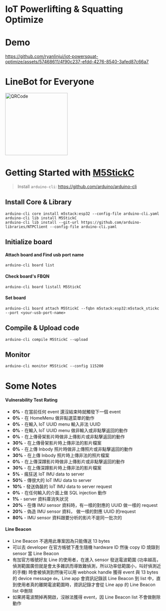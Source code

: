 # IoT Powerlifting & Squatting Optimize

# Demo
https://github.com/ryanlinjui/iot-powersquat-optimize/assets/57468611/4f90c237-efdd-4276-8540-3afed87c66a7

# LineBot for Everyone
<img src="https://github.com/ryanlinjui/iot-powersquat-optimize/assets/57468611/7994f8fb-fd7f-4a32-9f97-9f5b4bdfa6bd" width="200" height="200" alt="QRCode"/>

# Getting Started with [M5StickC](https://github.com/m5stack/M5StickC)

> Install `arduino-cli`: https://github.com/arduino/arduino-cli

## Install Core & Library
```
arduino-cli core install m5stack:esp32 --config-file arduino-cli.yaml
arduino-cli lib install M5StickC
arduino-cli lib install --git-url https://github.com/arduino-libraries/NTPClient --config-file arduino-cli.yaml
```

## Initialize board
#### Attach board and Find usb port name
```
arduino-cli board list
```

#### Check board's FBQN
```
arduino-cli board listall M5StickC
```

#### Set board
```
arduino-cli board attach M5StickC --fqbn m5stack:esp32:m5stack_stickc --port <your-usb-port-name>
```

## Compile & Upload code
```
arduino-cli compile M5StickC --upload
```

## Monitor
```
arduino-cli monitor M5StickC --config 115200
```

# Some Notes
#### Vulnerability Test Rating
- **0%** - 在當前任何 event 還沒結束時就觸發下一個 event 
- **0%** - 在 HomeMenu 做非點選菜單的動作
- **0%** - 在輸入 IoT UUID menu 輸入非法 UUID
- **0%** - 在輸入 IoT UUID menu 做非輸入或非點擊返回的動作
- **0%** - 在上傳骨架影片時做非上傳影片或非點擊返回的動作
- **30%** - 在上傳骨架影片時上傳非法的影片檔案
- **0%** - 在上傳 Inbody 照片時做非上傳照片或非點擊返回的動作
- **30%** - 在上傳 Inbody 照片時上傳非法的照片檔案
- **0%** - 在上傳深蹲影片時做非上傳影片或非點擊返回的動作
- **30%** - 在上傳深蹲影片時上傳非法的影片檔案
- **5%** - 瘋狂送 IoT IMU data to server
- **50%** - 傳很大的 IoT IMU data to server
- **10%** - 發送偽裝的 IoT IMU data to server request
- **0%** - 在任何輸入的介面上做 SQL injection 動作
- **1%** - server 資料庫消失狀況
- **20%** - 在傳 IMU sensor 資料時，有一樣的對應的 UUID 做一樣的 request
- **20%** - 偽造 IMU sensor 資料， 做一樣的對應 UUID 的request
- **80%** - IMU sensor 資料跟要分析的影片不是同一批次的

#### Line Beacon
- Line Beacon 不適用此專案因為只能傳送 13 bytes
- 可以去 developer 在官方帳號下產生隨機 hardware ID 然後 copy ID 燒錄到 sensor 當 Line Beacon
- 有加官方帳號好友 Line 的使用者，在進入 sensor 發送電波範圍 (功率越高，偵測範圍廣但就是會太多雜訊而導致難偵測，所以功率低範圍小，叫好偵測近的手機) 時會被偵測到然後可以用 webhook handle 獲得 event 與 13 bytes 的 device message `dm`，Line app 會資訊記錄該 Line Beacon 到 list 中，直到使用者真的離開電波範圍時，資訊記錄才會從 Line app 的 Line Beacon list 中刪除
- 如果將電波關掉再開啟，沒辦法獲得 event，因 Line Beacon list 不會做刪除動作

